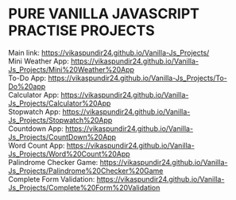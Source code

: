 <h1>PURE VANILLA JAVASCRIPT PRACTISE PROJECTS</h1>

Main link: https://vikaspundir24.github.io/Vanilla-Js_Projects/<br/>
Mini Weather App: https://vikaspundir24.github.io/Vanilla-Js_Projects/Mini%20Weather%20App<br/>
To-Do App: https://vikaspundir24.github.io/Vanilla-Js_Projects/To-Do%20app<br/>
Calculator App: https://vikaspundir24.github.io/Vanilla-Js_Projects/Calculator%20App<br/>
Stopwatch App: https://vikaspundir24.github.io/Vanilla-Js_Projects/Stopwatch%20App<br/>
Countdown App: https://vikaspundir24.github.io/Vanilla-Js_Projects/CountDown%20App<br/>
Word Count App: https://vikaspundir24.github.io/Vanilla-Js_Projects/Word%20Count%20App<br/>
Palindrome Checker Game: https://vikaspundir24.github.io/Vanilla-Js_Projects/Palindrome%20Checker%20Game<br/>
Complete Form Validation: https://vikaspundir24.github.io/Vanilla-Js_Projects/Complete%20Form%20Validation<br/>
